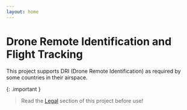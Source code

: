 ```yaml
---
layout: home
---
```

# Drone Remote Identification and Flight Tracking
This project supports DRI (Drone Remote Identification) as required by some countries 
in their airspace.

{: .important }
> Read the [Legal](/legal/) section of this project before use!
